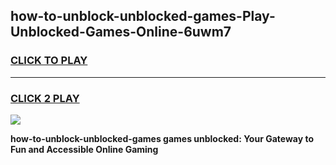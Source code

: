 
## how-to-unblock-unblocked-games-Play-Unblocked-Games-Online-6uwm7
<h3>
<a href="https://premium76.site?title=how-to-unblock-unblocked-games&ref=24A">CLICK TO PLAY</a></h3>
<hr>

<h3>
<a href="https://premium76.site?title=how-to-unblock-unblocked-games&ref=24A">CLICK 2 PLAY</a>
  
</h3>

<a href="https://premium76.site?title=how-to-unblock-unblocked-games&ref=24A"><img src="https://clearcache.store/games.png"></a>


**how-to-unblock-unblocked-games games unblocked: Your Gateway to Fun and Accessible Online Gaming**
